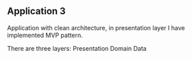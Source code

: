 ## Application 3
Application with clean architecture, in presentation layer I have implemented MVP pattern.

There are three layers:
Presentation
Domain
Data
